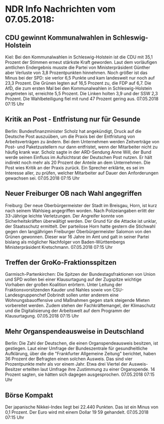 # NDR Info Nachrichten vom 07.05.2018:


## CDU gewinnt Kommunalwahlen in Schleswig-Holstein
Kiel: Bei den Kommunalwahlen in Schleswig-Holstein ist die CDU mit 35,1 Prozent der Stimmen erneut stärkste Kraft geworden. Laut dem vorläufigen amtlichen Endergebnis musste die Partei von Ministerpräsident Günther aber Verluste von 3,8 Prozentpunkten hinnehmen. Noch größer ist das Minus bei der SPD: sie verlor 6,5 Punkte und kam landesweit nur noch auf 23,3 Prozent. Die Grünen legten auf 16,5 Prozent zu, die FDP auf 6,7. Die AfD, die zum ersten Mal bei den Kommunalwahlen in Schleswig-Holstein angetreten ist, erreichte 5,5 Prozent. Die Linken holten 3,9 und der SSW 2,3 Prozent. Die Wahlbeteiligung fiel mit rund 47 Prozent gering aus. 07.05.2018 07:15 Uhr 

## Kritik an Post - Entfristung nur für Gesunde
Berlin:	Bundesfinanzminister Scholz hat angekündigt, Druck auf die Deutsche Post auszuüben, um die Praxis bei der Entfristung von Arbeitsverträgen zu ändern. Bei dem Unternehmen werden Zeitverträge von Post- und Paketzustellern nur dann entfristet, wenn der Mitarbeiter nicht zu häufig krank war. Scholz sagte in der ARD-Sendung Anne Will, der Bund werde seinen Einfluss im Aufsichtsrat der Deutschen Post nutzen. Er hält indirekt noch mehr als 20 Prozent der Anteile an dem Unternehmen. Die Post wies Kritik an der Praxis zurück. Ein Sprecher erklärte, es sei im Interesse aller, zu prüfen, welcher Mitarbeiter auf Dauer den Anforderungen gewachsen sei. 07.05.2018 07:15 Uhr 

## Neuer Freiburger OB nach Wahl angegriffen
Freiburg: Der neue Oberbürgermeister der Stadt im Breisgau, Horn, ist kurz nach seinem Wahlsieg angegriffen worden. Nach Polizeiangaben erlitt der 33-Jährige leichte Verletzungen. Der Angreifer konnte von Sicherheitskräften überwältigt werden. Der Grund für die Attacke ist unklar, der Staatsschutz ermittelt. Der parteilose Horn hatte gestern die Stichwahl gegen den langjährigen Freiburger Oberbürgermeister Salomon von den Grünen gewonnen. Dieser war 16 Jahre im Amt und galt in seiner Partei bislang als möglicher Nachfolger von Baden-Württembergs Ministerpräsident Kretschmann. 07.05.2018 07:15 Uhr 

## Treffen der GroKo-Fraktionsspitzen
Garmisch-Partenkirchen: Die Spitzen der Bundestagsfraktionen von Union und SPD wollen bei einer Klausurtagung auf der Zugspitze wichtige Vorhaben der großen Koalition erörtern. Unter Leitung der Fraktionsvorsitzenden Kauder und Nahles sowie von CSU-Landesgruppenchef Dobrindt sollen unter anderem eine Wohnungsbauoffensive und Maßnahmen gegen stark steigende Mieten vorbereitet werden. Zudem stehen der Fachkräftemangel, der Klimaschutz und die Digitalisierung der Arbeitswelt auf dem Programm der Klausurtagung. 07.05.2018 07:15 Uhr 

## Mehr Organspendeausweise in Deutschland
Berlin: Die Zahl der Deutschen, die einen Organspendeausweis besitzen, ist gestiegen. Laut einer Umfrage der Bundeszentrale für gesundheitliche Aufklärung, über die die "Frankfurter Allgemeine Zeitung" berichtet, haben 36 Prozent der Befragten einen solchen Ausweis. Das sind vier Prozentpunkte mehr als vor einem Jahr. Etwa drei Viertel der Ausweis-Besitzer erteilten laut Umfrage ihre Zustimmung zu einer Organspende. 14 Prozent sagten, sie hätten sich dagegen ausgesprochen. 07.05.2018 07:15 Uhr 

## Börse Kompakt
Der japanische Nikkei-Index liegt bei 22.440 Punkten. Das ist ein Minus von 0,1 Prozent. Der Euro wird mit einem Dollar 19 59 gehandelt. 07.05.2018 07:15 Uhr 
